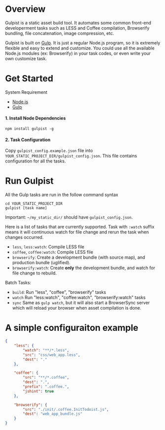 # Overview 

Gulpist is a static asset build tool. It automates some common front-end developerment tasks such as LESS and Coffee compilation, Browserify bundling, file concatenation, image compression, etc. 

Gulpist is built on [Gulp](https://github.com/gulpjs/gulp/blob/master/docs/getting-started.md). It is just a regular Node.js program, so it is extremely flexible and easy to extend and customize. You could use all the available Node.js modules (ex: Browserify) in your task codes, or even write your own customize task.


# Get Started

System Requirement 

- [Node.js](https://nodejs.org/)
- [Gulp](https://github.com/gulpjs/gulp/blob/master/docs/getting-started.md)

#### 1. Install Node Dependencies

```
npm install gulpist -g
```

#### 2. Task Configuration

Copy `gulpist_config.example.json` file into `YOUR_STATIC_PROJECT_DIR/gulpist_config.json`. This file contains configuration for all the tasks.


# Run Gulpist

All the Gulp tasks are run in the follow command syntax

```
cd YOUR_STATIC_PROJECT_DIR
gulpist [task name]
```

Important: `~/my_static_dir/` should have `gulpist_config.json`.

Here is a list of tasks that are currently supported. Task with `:watch` suffix means it will continuous 
watch for file change and rerun the task when changes occurred.

- `less`, `less:watch`:  Compile LESS file
- `coffee`, `coffee:watch`:  Compile LESS file
- `browserify`: Create a development bundle (with source map), and production bundle (uglified).
- `browserify:watch`:  Create __only__ the  development bundle, and watch for file change to rebuild.

Batch Tasks:

- `build`: Run "less", "coffee", "browserify" tasks
- `watch` Run "less:watch", "coffee:watch", "browserify:watch" tasks
- `sync` Same as `gulp watch`, but it will also start a BrowserSync server which will reload your browser when asset compilation is done.


# A simple configuraiton example

```json
{
    "less": {
        "watch": "**/*.less",
        "src": "css/web_app.less",
        "dest": "."
    },

    "coffee": {
        "src": "**/*.coffee",
        "dest": ".",
        "prefix": ".coffee.",
        "jshint": true
    },

    "browserify": {
        "src": "./init/.coffee.InitTodoist.js",
        "dest": "web_app_bundle.js"
    }
}
```
